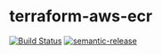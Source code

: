 # terraform-aws-ecr

[![Build Status](https://travis-ci.com/clusterfrak-dynamics/teks.svg?branch=master)](https://travis-ci.com/clusterfrak-dynamics/terraform-aws-ecr)
[![semantic-release](https://img.shields.io/badge/%20%20%F0%9F%93%A6%F0%9F%9A%80-semantic--release-e10079.svg)](https://github.com/semantic-release/semantic-release)
